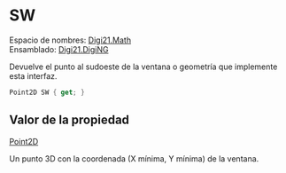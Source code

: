 # SW

Espacio de nombres: [Digi21.Math](../../../)  
Ensamblado: [Digi21.DigiNG](../../../../)

Devuelve el punto al sudoeste de la ventana o geometría que implemente esta interfaz.

```csharp
Point2D SW { get; }
```

## Valor de la propiedad

[Point2D](/digi3d-net/programacion/.net/referencia/digi21.diging/digi21.math/Point2D.md)

Un punto 3D con la coordenada \(X mínima, Y mínima\) de la ventana.

